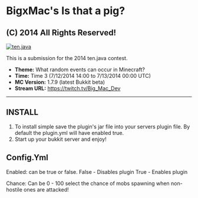 BigxMac's Is that a pig?
==============================
(C) 2014 All Rights Reserved!
------------------------------------------------------------------------------
[![ten.java](https://cdn.mediacru.sh/hu4CJqRD7AiB.svg)](https://tenjava.com/)

This is a submission for the 2014 ten.java contest.

- __Theme:__ What random events can occur in Minecraft?
- __Time:__ Time 3 (7/12/2014 14:00 to 7/13/2014 00:00 UTC)
- __MC Version:__ 1.7.9 (latest Bukkit beta)
- __Stream URL:__ https://twitch.tv/Big_Mac_Dev

------------------------------------------------------------------------------

INSTALL
-------

1. To install simple save the plugin's jar file into your servers plugin file. By default the plugin.yml will have enabled true.
2. Start up your bukkit server and enjoy!


Config.Yml
----------

Enabled:
    can be true or false.
    False - Disables plugin
    True - Enables plugin
    
Chance:
    Can be 0 - 100
    select the chance of mobs spawning when non-hostile ones are attacked!
    
